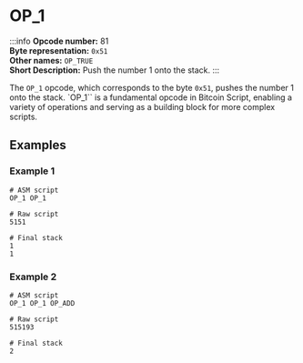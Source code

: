 # OP_1
:::info
**Opcode number:** 81  
**Byte representation:** `0x51`  
**Other names:** `OP_TRUE`  
**Short Description:** Push the number 1 onto the stack. 
:::

The `OP_1` opcode, which corresponds to the byte `0x51`, pushes the number 1 onto the stack. `OP_1`` is a fundamental opcode in Bitcoin Script, enabling a variety of operations and serving as a building block for more complex scripts.

## Examples
### Example 1
```shell
# ASM script
OP_1 OP_1

# Raw script
5151

# Final stack
1
1
```

### Example 2
```shell
# ASM script
OP_1 OP_1 OP_ADD

# Raw script
515193

# Final stack
2
```
